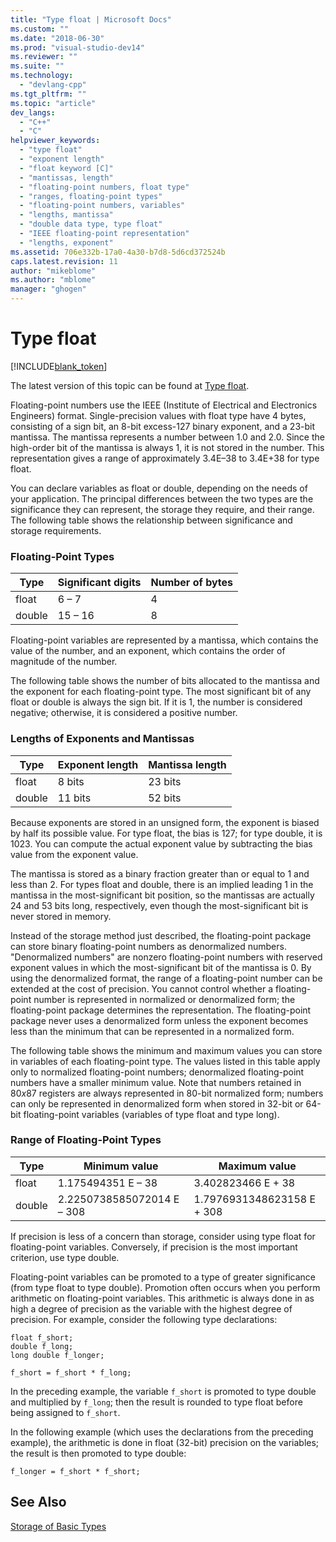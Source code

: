 ```yaml
---
title: "Type float | Microsoft Docs"
ms.custom: ""
ms.date: "2018-06-30"
ms.prod: "visual-studio-dev14"
ms.reviewer: ""
ms.suite: ""
ms.technology: 
  - "devlang-cpp"
ms.tgt_pltfrm: ""
ms.topic: "article"
dev_langs: 
  - "C++"
  - "C"
helpviewer_keywords: 
  - "type float"
  - "exponent length"
  - "float keyword [C]"
  - "mantissas, length"
  - "floating-point numbers, float type"
  - "ranges, floating-point types"
  - "floating-point numbers, variables"
  - "lengths, mantissa"
  - "double data type, type float"
  - "IEEE floating-point representation"
  - "lengths, exponent"
ms.assetid: 706e332b-17a0-4a30-b7d8-5d6cd372524b
caps.latest.revision: 11
author: "mikeblome"
ms.author: "mblome"
manager: "ghogen"
---
```

# Type float
[!INCLUDE[blank_token](../includes/blank-token.md)]

The latest version of this topic can be found at [Type float](https://docs.microsoft.com/cpp/c-language/type-float).  
  
Floating-point numbers use the IEEE (Institute of Electrical and Electronics Engineers) format. Single-precision values with float type have 4 bytes, consisting of a sign bit, an 8-bit excess-127 binary exponent, and a 23-bit mantissa. The mantissa represents a number between 1.0 and 2.0. Since the high-order bit of the mantissa is always 1, it is not stored in the number. This representation gives a range of approximately 3.4E–38 to 3.4E+38 for type float.  
  
 You can declare variables as float or double, depending on the needs of your application. The principal differences between the two types are the significance they can represent, the storage they require, and their range. The following table shows the relationship between significance and storage requirements.  
  
### Floating-Point Types  
  
|Type|Significant digits|Number of bytes|  
|----------|------------------------|---------------------|  
|float|6 – 7|4|  
|double|15 – 16|8|  
  
 Floating-point variables are represented by a mantissa, which contains the value of the number, and an exponent, which contains the order of magnitude of the number.  
  
 The following table shows the number of bits allocated to the mantissa and the exponent for each floating-point type. The most significant bit of any float or double is always the sign bit. If it is 1, the number is considered negative; otherwise, it is considered a positive number.  
  
### Lengths of Exponents and Mantissas  
  
|Type|Exponent length|Mantissa length|  
|----------|---------------------|---------------------|  
|float|8 bits|23 bits|  
|double|11 bits|52 bits|  
  
 Because exponents are stored in an unsigned form, the exponent is biased by half its possible value. For type float, the bias is 127; for type double, it is 1023. You can compute the actual exponent value by subtracting the bias value from the exponent value.  
  
 The mantissa is stored as a binary fraction greater than or equal to 1 and less than 2. For types float and double, there is an implied leading 1 in the mantissa in the most-significant bit position, so the mantissas are actually 24 and 53 bits long, respectively, even though the most-significant bit is never stored in memory.  
  
 Instead of the storage method just described, the floating-point package can store binary floating-point numbers as denormalized numbers. "Denormalized numbers" are nonzero floating-point numbers with reserved exponent values in which the most-significant bit of the mantissa is 0. By using the denormalized format, the range of a floating-point number can be extended at the cost of precision. You cannot control whether a floating-point number is represented in normalized or denormalized form; the floating-point package determines the representation. The floating-point package never uses a denormalized form unless the exponent becomes less than the minimum that can be represented in a normalized form.  
  
 The following table shows the minimum and maximum values you can store in variables of each floating-point type. The values listed in this table apply only to normalized floating-point numbers; denormalized floating-point numbers have a smaller minimum value. Note that numbers retained in 80*x*87 registers are always represented in 80-bit normalized form; numbers can only be represented in denormalized form when stored in 32-bit or 64-bit floating-point variables (variables of type float and type long).  
  
### Range of Floating-Point Types  
  
|Type|Minimum value|Maximum value|  
|----------|-------------------|-------------------|  
|float|1.175494351 E – 38|3.402823466 E + 38|  
|double|2.2250738585072014 E – 308|1.7976931348623158 E + 308|  
  
 If precision is less of a concern than storage, consider using type float for floating-point variables. Conversely, if precision is the most important criterion, use type double.  
  
 Floating-point variables can be promoted to a type of greater significance (from type float to type double). Promotion often occurs when you perform arithmetic on floating-point variables. This arithmetic is always done in as high a degree of precision as the variable with the highest degree of precision. For example, consider the following type declarations:  
  
```  
float f_short;  
double f_long;  
long double f_longer;  
  
f_short = f_short * f_long;  
```  
  
 In the preceding example, the variable `f_short` is promoted to type double and multiplied by `f_long`; then the result is rounded to type float before being assigned to `f_short`.  
  
 In the following example (which uses the declarations from the preceding example), the arithmetic is done in float (32-bit) precision on the variables; the result is then promoted to type double:  
  
```  
f_longer = f_short * f_short;  
```  
  
## See Also  
 [Storage of Basic Types](../c-language/storage-of-basic-types.md)





